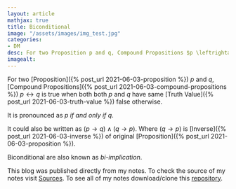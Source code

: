 ```yaml
---
layout: article
mathjax: true
title: Biconditional
image: "/assets/images/img_test.jpg"
categories:
- DM
desc: For two Proposition p and q, Compound Propositions $p \leftrightarrow q$ is true when both both p and q have same Truth Value false otherwise. 
imagealt: 
---
```


For two [Proposition]({% post_url 2021-06-03-proposition %}) *p* and *q*, [Compound Propositions]({% post_url 2021-06-03-compound-propositions %}) $p \leftrightarrow q$ is true when both both *p* and *q* have same [Truth Value]({% post_url 2021-06-03-truth-value %}) false otherwise.


































































































































































































































































































































































It is pronounced as *p if and only if q*.

It could also be written as $(p \to q) \wedge (q \to p)$. Where $(q \to p)$ is [Inverse]({% post_url 2021-06-03-inverse %}) of original [Proposition]({% post_url 2021-06-03-proposition %}).


































































































































































































































































































































































Biconditional are also known as *bi-implication*.

This blog was published directly from my notes.
To check the source of my notes visit [Sources](sources.html).
To see all of my notes download/clone this [repository](https://github.com/bovem/CS).